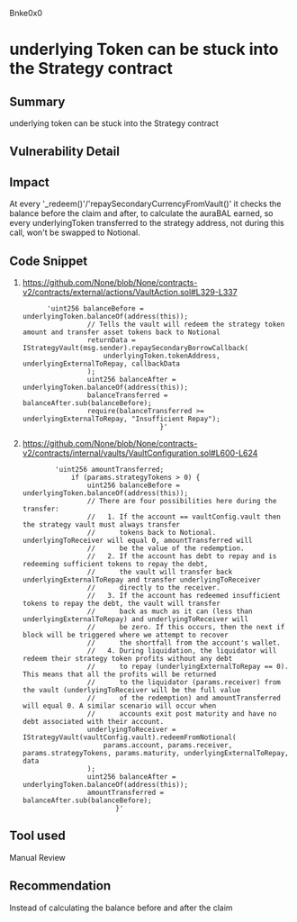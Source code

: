Bnke0x0
# underlying Token can be stuck into the Strategy contract

## Summary
underlying token can be stuck into the Strategy contract

## Vulnerability Detail

## Impact
At every '_redeem()'/'repaySecondaryCurrencyFromVault()' it checks the balance before the claim and after, to calculate the auraBAL earned, so every underlyingToken  transferred to the strategy address, not during this call, won't be swapped to Notional.

## Code Snippet
1. https://github.com/None/blob/None/contracts-v2/contracts/external/actions/VaultAction.sol#L329-L337

             'uint256 balanceBefore = underlyingToken.balanceOf(address(this));
                       // Tells the vault will redeem the strategy token amount and transfer asset tokens back to Notional
                       returnData = IStrategyVault(msg.sender).repaySecondaryBorrowCallback(
                           underlyingToken.tokenAddress, underlyingExternalToRepay, callbackData
                       );
                       uint256 balanceAfter = underlyingToken.balanceOf(address(this));
                       balanceTransferred = balanceAfter.sub(balanceBefore);
                       require(balanceTransferred >= underlyingExternalToRepay, "Insufficient Repay");
                                         }'

2. https://github.com/None/blob/None/contracts-v2/contracts/internal/vaults/VaultConfiguration.sol#L600-L624

               'uint256 amountTransferred;
                   if (params.strategyTokens > 0) {
                       uint256 balanceBefore = underlyingToken.balanceOf(address(this));
                       // There are four possibilities here during the transfer:
                       //   1. If the account == vaultConfig.vault then the strategy vault must always transfer
                       //      tokens back to Notional. underlyingToReceiver will equal 0, amountTransferred will
                       //      be the value of the redemption.
                       //   2. If the account has debt to repay and is redeeming sufficient tokens to repay the debt,
                       //      the vault will transfer back underlyingExternalToRepay and transfer underlyingToReceiver
                       //      directly to the receiver.
                       //   3. If the account has redeemed insufficient tokens to repay the debt, the vault will transfer
                       //      back as much as it can (less than underlyingExternalToRepay) and underlyingToReceiver will
                       //      be zero. If this occurs, then the next if block will be triggered where we attempt to recover
                       //      the shortfall from the account's wallet.
                       //   4. During liquidation, the liquidator will redeem their strategy token profits without any debt
                       //      to repay (underlyingExternalToRepay == 0). This means that all the profits will be returned
                       //      to the liquidator (params.receiver) from the vault (underlyingToReceiver will be the full value
                       //      of the redemption) and amountTransferred will equal 0. A similar scenario will occur when
                       //      accounts exit post maturity and have no debt associated with their account.
                       underlyingToReceiver = IStrategyVault(vaultConfig.vault).redeemFromNotional(
                           params.account, params.receiver, params.strategyTokens, params.maturity, underlyingExternalToRepay, data
                       );
                       uint256 balanceAfter = underlyingToken.balanceOf(address(this));
                       amountTransferred = balanceAfter.sub(balanceBefore);
                              }'

## Tool used

Manual Review

## Recommendation
Instead of calculating the balance before and after the claim
